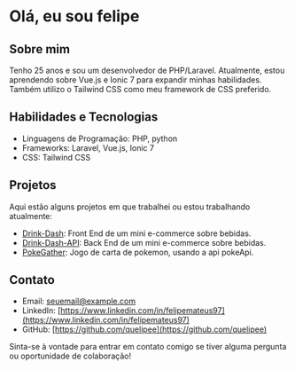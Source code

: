 # Olá, eu sou felipe

## Sobre mim
Tenho 25 anos e sou um desenvolvedor de PHP/Laravel. Atualmente, estou aprendendo sobre Vue.js e Ionic 7 para expandir minhas habilidades. Também utilizo o Tailwind CSS como meu framework de CSS preferido.

## Habilidades e Tecnologias

- Linguagens de Programação: PHP, python
- Frameworks: Laravel, Vue.js, Ionic 7
- CSS: Tailwind CSS

## Projetos

Aqui estão alguns projetos em que trabalhei ou estou trabalhando atualmente:

- [Drink-Dash](https://github.com/quelipee/Drink-Dash): Front End de um mini e-commerce sobre bebidas.
- [Drink-Dash-API](https://github.com/quelipee/DrinkDashAPI): Back End de um mini e-commerce sobre bebidas.
- [PokeGather](https://github.com/quelipee/PokeAPI---PHP-LARAVEL): Jogo de carta de pokemon, usando a api pokeApi.

## Contato

- Email: seuemail@example.com
- LinkedIn: [https://www.linkedin.com/in/felipemateus97](https://www.linkedin.com/in/felipemateus97)
- GitHub: [https://github.com/quelipee](https://github.com/quelipee)

Sinta-se à vontade para entrar em contato comigo se tiver alguma pergunta ou oportunidade de colaboração!

